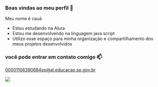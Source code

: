 ### Boas vindas ao meu perfil 💙

Meu nome é cauã

- Estou estudando na Alura
- Estou me desenvolvendo na linguagem java script
- Utilizo esse espaço para minha organização e compartilhamento dos meus projetos desenvolvidos
 
### você pode entrar em contato comigo 📫 

00001106390684sp@al.educacao.sp.gov.br

![](https://media1.tenor.com/m/1f2s_BRWJDsAAAAC/good-morning-love-good-morning-flowers.gif)

